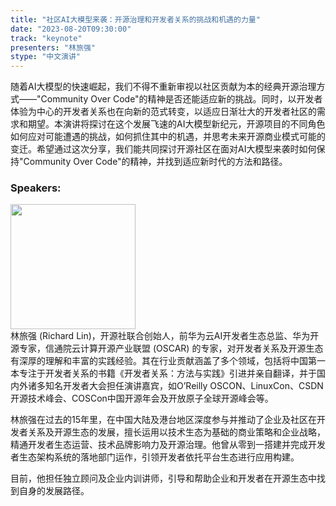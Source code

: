 ```yaml
---
title: "社区AI大模型来袭：开源治理和开发者关系的挑战和机遇的力量"
date: "2023-08-20T09:30:00" 
track: "keynote"
presenters: "林旅强"
stype: "中文演讲"
---
```

随着AI大模型的快速崛起，我们不得不重新审视以社区贡献为本的经典开源治理方式——"Community Over Code"的精神是否还能适应新的挑战。同时，以开发者体验为中心的开发者关系也在向新的范式转变，以适应日渐壮大的开发者社区的需求和期望。本演讲将探讨在这个发展飞速的AI大模型新纪元，开源项目的不同角色如何应对可能遭遇的挑战，如何抓住其中的机遇，并思考未来开源商业模式可能的变迁。希望通过这次分享，我们能共同探讨开源社区在面对AI大模型来袭时如何保持"Community Over Code"的精神，并找到适应新时代的方法和路径。
 ### Speakers: 
 <img src="https://img.bagevent.com/resource/20230728/1115584271016.jpg" width="200" /><br>林旅强 (Richard Lin)，开源社联合创始人，前华为云AI开发者生态总监、华为开源专家，信通院云计算开源产业联盟 (OSCAR) 的专家，对开发者关系及开源生态有深厚的理解和丰富的实践经验。其在行业贡献涵盖了多个领域，包括将中国第一本专注于开发者关系的书籍《开发者关系：方法与实践》引进并亲自翻译，并于国内外诸多知名开发者大会担任演讲嘉宾，如O’Reilly OSCON、LinuxCon、CSDN开源技术峰会、COSCon中国开源年会及开放原子全球开源峰会等。

林旅强在过去的15年里，在中国大陆及港台地区深度参与并推动了企业及社区在开发者关系及开源生态的发展，擅长运用以技术生态为基础的商业策略和企业战略，精通开发者生态运营、技术品牌影响力及开源治理。他曾从零到一搭建并完成开发者生态架构系统的落地部门运作，引领开发者依托平台生态进行应用构建。

目前，他担任独立顾问及企业内训讲师，引导和帮助企业和开发者在开源生态中找到自身的发展路径。
 <br><br>